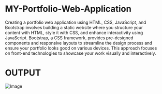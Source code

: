 # MY-Portfolio-Web-Application
Creating a portfolio web application using HTML, CSS, JavaScript, and Bootstrap involves building a static website where you structure your content with HTML, style it with CSS, and enhance interactivity using JavaScript. Bootstrap, a CSS framework, provides pre-designed components and responsive layouts to streamline the design process and ensure your portfolio looks good on various devices. This approach focuses on front-end technologies to showcase your work visually and interactively.
# OUTPUT
![Image](https://github.com/user-attachments/assets/80b5d063-ad32-43d6-b81d-11762a0760bd)
